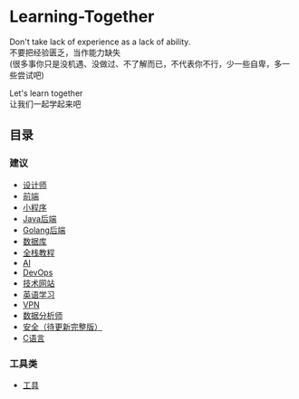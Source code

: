 # Learning-Together
Don't take lack of experience as a lack of ability.  
不要把经验匮乏，当作能力缺失  
(很多事你只是没机遇、没做过、不了解而已，不代表你不行，少一些自卑，多一些尝试吧)  

Let's learn together  
让我们一起学起来吧  

## 目录
### 建议
- [设计师](./suggestions/ui-designer.md)
- [前端](./suggestions/front-end.md)
- [小程序](./suggestions/mini-program.md)
- [Java后端](./suggestions/back-end-java.md)
- [Golang后端](./suggestions/back-end-golang.md)
- [数据库](./suggestions/database.md)
- [全栈教程](./suggestions/full-stack.md)
- [AI](./suggestions/AI.md)
- [DevOps](./suggestions/dev-ops.md)
- [技术网站](./suggestions/tech-websites.md)
- [英语学习](./suggestions/English.md)
- [VPN](./suggestions/vpn.md)
- [数据分析师](./suggestions/data-analyst.md)
- [安全（待更新完整版）](./suggestions/security.md)
- [C语言](./suggestions/C.md)

### 工具类
- [工具](./tools/index.md)







